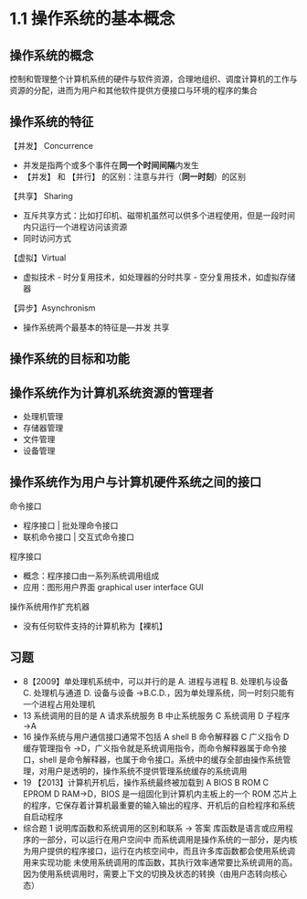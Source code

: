 # 1.1 操作系统的基本概念

## 操作系统的概念

控制和管理整个计算机系统的硬件与软件资源，合理地组织、调度计算机的工作与资源的分配，进而为用户和其他软件提供方便接口与环境的程序的集合

## 操作系统的特征

【并发】 Concurrence

- 并发是指两个或多个事件在**同一个时间间隔**内发生
- 【并发】 和 【并行】 的区别：注意与并行（**同一时刻**）的区别

【共享】 Sharing

- 互斥共享方式：比如打印机、磁带机虽然可以供多个进程使用，但是一段时间内只运行一个进程访问该资源
- 同时访问方式

【虚拟】Virtual

- 虚拟技术 - 时分复用技术，如处理器的分时共享 - 空分复用技术，如虚拟存储器

【异步】Asynchronism

- 操作系统两个最基本的特征是―并发 共享

## 操作系统的目标和功能

## 操作系统作为计算机系统资源的管理者

- 处理机管理
- 存储器管理
- 文件管理
- 设备管理

## 操作系统作为用户与计算机硬件系统之间的接口

命令接口

- 程序接口 | 批处理命令接口
- 联机命令接口 | 交互式命令接口

程序接口

- 概念：程序接口由一系列系统调用组成
- 应用：图形用户界面 graphical user interface GUI

操作系统用作扩充机器

- 没有任何软件支持的计算机称为【裸机】

## 习题

- 8【2009】单处理机系统中，可以并行的是
  A. 进程与进程
  B. 处理机与设备
  C. 处理机与通道
  D. 设备与设备 →B.C.D.，因为单处理系统，同一时刻只能有一个进程占用处理机
- 13 系统调用的目的是
  A 请求系统服务
  B 中止系统服务
  C 系统调用
  D 子程序 →A
- 16 操作系统与用户通信接口通常不包括
  A shell
  B 命令解释器
  C 广义指令
  D 缓存管理指令 →D，广义指令就是系统调用指令，而命令解释器属于命令接口，shell 是命令解释器，也属于命令接口。系统中的缓存全部由操作系统管理，对用户是透明的，操作系统不提供管理系统缓存的系统调用
- 19 【2013】计算机开机后，操作系统最终被加载到
  A BIOS
  B ROM
  C EPROM
  D RAM→D，BIOS 是一组固化到计算机内主板上的一个 ROM 芯片上的程序，它保存着计算机最重要的输入输出的程序、开机后的自检程序和系统自启动程序
- 综合题 1 说明库函数和系统调用的区别和联系 → 答案
  库函数是语言或应用程序的一部分，可以运行在用户空间中
  而系统调用是操作系统的一部分，是内核为用户提供的程序接口，运行在内核空间中，而且许多库函数都会使用系统调用来实现功能
  未使用系统调用的库函数，其执行效率通常要比系统调用的高。因为使用系统调用时，需要上下文的切换及状态的转换（由用户态转向核心态）

